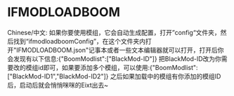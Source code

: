 # IFMODLOADBOOM
Chinese/中文:
如果你要使用模组，它会自动生成配置，打开”config“文件夹，然后找到“ifmodloadboomConfig”，在这个文件夹内打开"IFMODLOADBOOM.json"记事本或者一些文本编辑器就可以打开，打开后你会发现有以下信息:{"BoomModlist":["BlackMod-ID"]}
把BlackMod-ID改为你需要改的模组id即可，如果要添加多个模组，可以使用:{"BoomModlist":["BlackMod-ID1","BlackMod-ID2"]} 
之后如果加载中的模组有你添加的模组ID后，启动后就会悄悄咪咪的Eixt出去~
